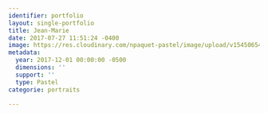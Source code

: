 ```yaml
---
identifier: portfolio
layout: single-portfolio
title: Jean-Marie
date: 2017-07-27 11:51:24 -0400
image: https://res.cloudinary.com/npaquet-pastel/image/upload/v1545065496/DSC01989-2.jpg
metadata:
  year: 2017-12-01 00:00:00 -0500
  dimensions: ''
  support: ''
  type: Pastel
categorie: portraits

---
```

